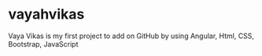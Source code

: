 # vayahvikas
Vaya Vikas is my first project to add on GitHub by using Angular, Html, CSS, Bootstrap, JavaScript  
